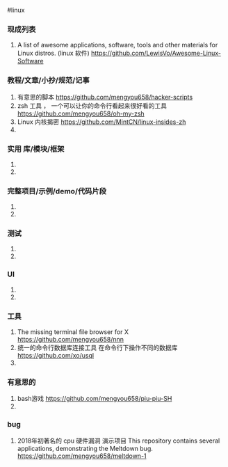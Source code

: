 #linux

### 现成列表
1.  A list of awesome applications, software, tools and other materials for Linux distros. (linux 软件)
https://github.com/LewisVo/Awesome-Linux-Software
### 教程/文章/小抄/规范/记事
1. 有意思的脚本
https://github.com/mengyou658/hacker-scripts
1. zsh 工具 ， 一个可以让你的命令行看起来很好看的工具
https://github.com/mengyou658/oh-my-zsh
1.  Linux 内核揭密
https://github.com/MintCN/linux-insides-zh
1. 
### 实用 库/模块/框架
1. 
1. 
### 完整项目/示例/demo/代码片段
1. 
1. 
### 测试
1. 
1. 
### UI
1. 
1. 
### 工具
1. The missing terminal file browser for X 
https://github.com/mengyou658/nnn
1. 统一的命令行数据库连接工具 在命令行下操作不同的数据库
https://github.com/xo/usql
1. 
### 有意思的
1. bash游戏
https://github.com/mengyou658/piu-piu-SH
1. 

### bug
1.  2018年初著名的 cpu 硬件漏洞 演示项目 This repository contains several applications, demonstrating the Meltdown bug. 
https://github.com/mengyou658/meltdown-1
